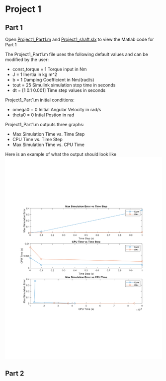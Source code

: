 # Project 1
## Part 1

Open [Project1_Part1.m](Project1_Part1.m) and [Project1_shaft.slx](Project1_shaft.slx) to view the Matlab code for Part 1

The Project1_Part1.m file uses the following default values and can be modified by the user:
- const_torque = 1    Torque input in Nm
- J = 1               Inertia in kg m^2
- b = 1               Damping Coefficient in Nm/(rad/s)
- tout = 25           Simulink simulation stop time in seconds
- dt = [1 0.1 0.001]  Time step values in seconds

Project1_Part1.m initial conditions:
- omega0 = 0         Initial Angular Velocity in rad/s
- theta0 = 0         Intial Postion in rad

Project1_Part1.m outputs three graphs:
- Max Simulation Time vs. Time Step
- CPU Time vs. Time Step
- Max Simulation Time vs. CPU Time
  
Here is an example of what the output should look like
![Alt Text](Project1_Part1_plots.png)

## Part 2


